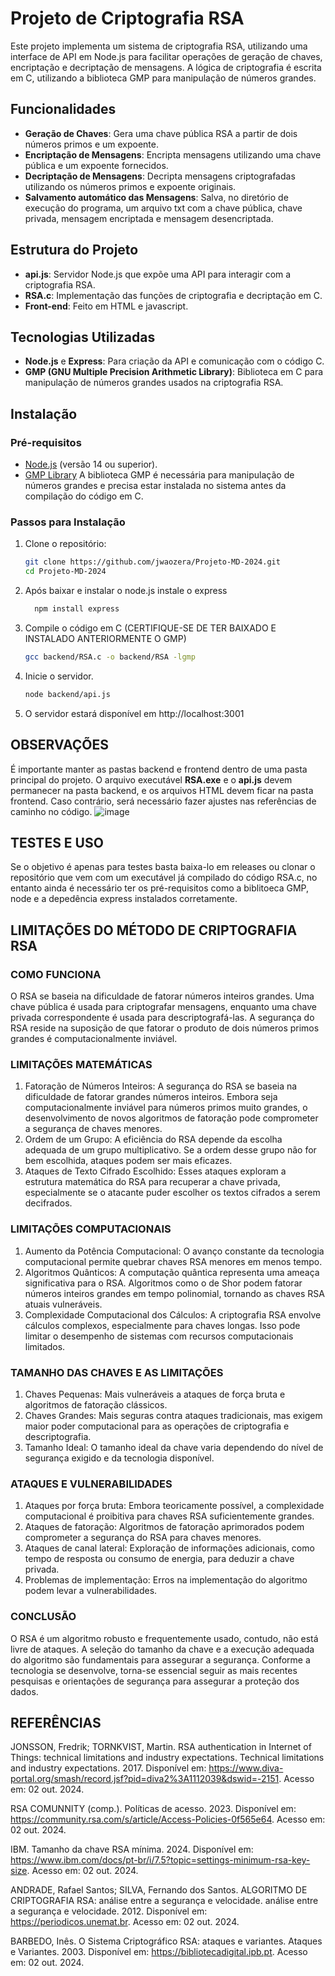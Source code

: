 # Projeto de Criptografia RSA

Este projeto implementa um sistema de criptografia RSA, utilizando uma interface de API em Node.js para facilitar operações de geração de chaves, encriptação e decriptação de mensagens. A lógica de criptografia é escrita em C, utilizando a biblioteca GMP para manipulação de números grandes.

## Funcionalidades

- **Geração de Chaves**: Gera uma chave pública RSA a partir de dois números primos e um expoente.
- **Encriptação de Mensagens**: Encripta mensagens utilizando uma chave pública e um expoente fornecidos.
- **Decriptação de Mensagens**: Decripta mensagens criptografadas utilizando os números primos e expoente originais.
- **Salvamento automático das Mensagens**: Salva, no diretório de execução do programa, um arquivo txt com a chave pública, chave privada, mensagem encriptada e mensagem desencriptada.

## Estrutura do Projeto

- **api.js**: Servidor Node.js que expõe uma API para interagir com a criptografia RSA.
- **RSA.c**: Implementação das funções de criptografia e decriptação em C.
- **Front-end**: Feito em HTML e javascript.

## Tecnologias Utilizadas

- **Node.js** e **Express**: Para criação da API e comunicação com o código C.
- **GMP (GNU Multiple Precision Arithmetic Library)**: Biblioteca em C para manipulação de números grandes usados na criptografia RSA.

## Instalação

### Pré-requisitos

- [Node.js](https://nodejs.org) (versão 14 ou superior).
- [GMP Library](https://gmplib.org) A biblioteca GMP é necessária para manipulação de números grandes e precisa estar instalada no sistema antes da compilação do código em C.

### Passos para Instalação

1. Clone o repositório:
   ```bash
   git clone https://github.com/jwaozera/Projeto-MD-2024.git
   cd Projeto-MD-2024
2. Após baixar e instalar o node.js instale o express
   ```bash
     npm install express

3. Compile o código em C (CERTIFIQUE-SE DE TER BAIXADO E INSTALADO ANTERIORMENTE O GMP)
   ```bash
   gcc backend/RSA.c -o backend/RSA -lgmp

4. Inicie o servidor.
   ```bash
   node backend/api.js

5. O servidor estará disponível em http://localhost:3001


## OBSERVAÇÕES

É importante manter as pastas backend e frontend dentro de uma pasta principal do projeto. O arquivo executável **RSA.exe** e o **api.js** devem permanecer na pasta backend, e os arquivos HTML devem ficar na pasta frontend. Caso contrário, será necessário fazer ajustes nas referências de caminho no código.
![image](https://github.com/user-attachments/assets/a9cbbc78-b64e-4382-a2b7-b3ce9926b28c)

## TESTES E USO

Se o objetivo é apenas para testes basta baixa-lo em releases ou clonar o repositório que vem com um executável já compilado do código RSA.c, no entanto ainda é necessário ter os pré-requisitos como a biblitoeca GMP, node e a depedência express instalados corretamente.

## LIMITAÇÕES DO MÉTODO DE CRIPTOGRAFIA RSA

### COMO FUNCIONA

O RSA se baseia na dificuldade de fatorar números inteiros grandes. Uma chave pública é usada para criptografar mensagens, enquanto uma chave privada correspondente é usada para descriptografá-las.
A segurança do RSA reside na suposição de que fatorar o produto de dois números primos grandes é computacionalmente inviável.

### LIMITAÇÕES MATEMÁTICAS

1. Fatoração de Números Inteiros: A segurança do RSA se baseia na dificuldade de fatorar grandes números inteiros. Embora seja computacionalmente inviável para números primos muito grandes, o desenvolvimento de novos algoritmos de fatoração pode comprometer a segurança de chaves menores.
2. Ordem de um Grupo: A eficiência do RSA depende da escolha adequada de um grupo multiplicativo. Se a ordem desse grupo não for bem escolhida, ataques podem ser mais eficazes.
3. Ataques de Texto Cifrado Escolhido: Esses ataques exploram a estrutura matemática do RSA para recuperar a chave privada, especialmente se o atacante puder escolher os textos cifrados a serem decifrados.

### LIMITAÇÕES COMPUTACIONAIS

1. Aumento da Potência Computacional: O avanço constante da tecnologia computacional permite quebrar chaves RSA menores em menos tempo.
2. Algoritmos Quânticos: A computação quântica representa uma ameaça significativa para o RSA. Algoritmos como o de Shor podem fatorar números inteiros grandes em tempo polinomial, tornando as chaves RSA atuais vulneráveis.
3. Complexidade Computacional dos Cálculos: A criptografia RSA envolve cálculos complexos, especialmente para chaves longas. Isso pode limitar o desempenho de sistemas com recursos computacionais limitados.

### TAMANHO DAS CHAVES E AS LIMITAÇÕES

1. Chaves Pequenas: Mais vulneráveis a ataques de força bruta e algoritmos de fatoração clássicos.
2. Chaves Grandes: Mais seguras contra ataques tradicionais, mas exigem maior poder computacional para as operações de criptografia e descriptografia.
3. Tamanho Ideal: O tamanho ideal da chave varia dependendo do nível de segurança exigido e da tecnologia disponível.

### ATAQUES E VULNERABILIDADES

1. Ataques por força bruta: Embora teoricamente possível, a complexidade computacional é proibitiva para chaves RSA suficientemente grandes.
2. Ataques de fatoração: Algoritmos de fatoração aprimorados podem comprometer a segurança do RSA para chaves menores.
3. Ataques de canal lateral: Exploração de informações adicionais, como tempo de resposta ou consumo de energia, para deduzir a chave privada.
4. Problemas de implementação: Erros na implementação do algoritmo podem levar a vulnerabilidades.

### CONCLUSÃO

O RSA é um algoritmo robusto e frequentemente usado, contudo, não está livre de ataques. A seleção do tamanho da chave e a execução adequada do algoritmo são fundamentais para assegurar a segurança. Conforme a tecnologia se desenvolve, torna-se essencial seguir as mais recentes pesquisas e orientações de segurança para assegurar a proteção dos dados.

## REFERÊNCIAS

JONSSON, Fredrik; TORNKVIST, Martin. RSA authentication in Internet of Things: technical limitations and industry expectations. Technical limitations and industry expectations. 2017. Disponível em: https://www.diva-portal.org/smash/record.jsf?pid=diva2%3A1112039&dswid=-2151. Acesso em: 02 out. 2024.

RSA COMUNNITY (comp.). Políticas de acesso. 2023. Disponível em: https://community.rsa.com/s/article/Access-Policies-0f565e64. Acesso em: 02 out. 2024.

IBM. Tamanho da chave RSA mínima. 2024. Disponível em: https://www.ibm.com/docs/pt-br/i/7.5?topic=settings-minimum-rsa-key-size. Acesso em: 02 out. 2024.

ANDRADE, Rafael Santos; SILVA, Fernando dos Santos. ALGORITMO DE CRIPTOGRAFIA RSA: análise entre a segurança e velocidade. análise entre a segurança e velocidade. 2012. Disponível em: https://periodicos.unemat.br. Acesso em: 02 out. 2024.

BARBEDO, Inês. O Sistema Criptográfico RSA: ataques e variantes. Ataques e Variantes. 2003. Disponível em: https://bibliotecadigital.ipb.pt. Acesso em: 02 out. 2024.
